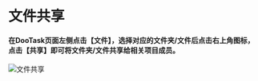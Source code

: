 

# 文件共享

#### 在DooTask页面左侧点击【文件】，选择对应的文件夹/文件后点击右上角图标，点击【共享】即可将文件夹/文件共享给相关项目成员。

![文件共享](/img/light/help_pic_file3.png)